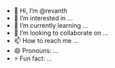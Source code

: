 - 👋 Hi, I’m @revanth
- 👀 I’m interested in ...
- 🌱 I’m currently learning ...
- 💞️ I’m looking to collaborate on ...
- 📫 How to reach me ...
- 😄 Pronouns: ...
- ⚡ Fun fact: ...

<!---
Swaroopkella/Swaroopkella is a ✨ special ✨ repository because its `README.md` (this file) appears on your GitHub profile.
You can click the Preview link to take a look at your changes.
--->
